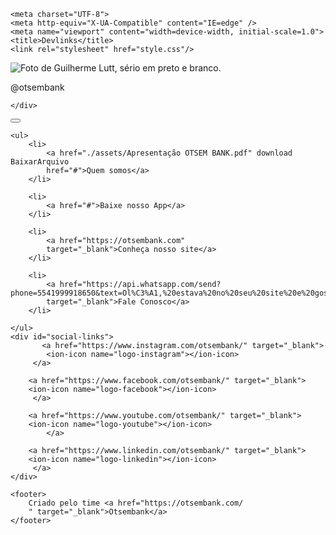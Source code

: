 <!DOCTYPE html>
<html lang="pt-br" class="light">
<head>
    <link rel="preconnect" href="https://fonts.googleapis.com" />
    <link rel="preconnect" href="https://fonts.gstatic.com"crossorigin />
    <link
    href="https://fonts.googleapis.com/css2?family=Inter:wght@400;500&display=swap"
    rel="stylesheet"
    />
    
    <meta charset="UTF-8">
    <meta http-equiv="X-UA-Compatible" content="IE=edge" />
    <meta name="viewport" content="width=device-width, initial-scale=1.0">
    <title>Devlinks</title>
    <link rel="stylesheet" href="style.css"/>
</head>
<body>
 <div id="container">
    <div id="profile">
        <img 
        src="./assets/avatar-light.png" 
        alt="Foto de Guilherme Lutt, sério em preto e branco."
        />
        <p>@otsembank</p>


    </div>

<div id="switch" onclick="toggleMode()">
    <button></button>
    <span></span>
</div>

    <ul>
        <li>
            <a href="./assets/Apresentação OTSEM BANK.pdf" download BaixarArquivo
            href="#">Quem somos</a>
        </li>

        <li>
            <a href="#">Baixe nosso App</a>
        </li>

        <li>
            <a href="https://otsembank.com"
            target="_blank">Conheça nosso site</a>
        </li>

        <li>
            <a href="https://api.whatsapp.com/send?phone=5541999918650&text=Ol%C3%A1,%20estava%20no%20seu%20site%20e%20gostaria%20de%20entender%20mais!"
            target="_blank">Fale Conosco</a>
        </li>

    </ul>
    <div id="social-links">
           <a href="https://www.instagram.com/otsembank/" target="_blank">
            <ion-icon name="logo-instagram"></ion-icon>
         </a>

        <a href="https://www.facebook.com/otsembank/" target="_blank"> 
        <ion-icon name="logo-facebook"></ion-icon>
         </a>

        <a href="https://www.youtube.com/otsembank/" target="_blank">
        <ion-icon name="logo-youtube"></ion-icon>
            </a>

        <a href="https://www.linkedin.com/otsembank/" target="_blank">
        <ion-icon name="logo-linkedin"></ion-icon>
         </a>
    </div>

    <footer>
        Criado pelo time <a href="https://otsembank.com/
        " target="_blank">Otsembank</a>
    </footer>
 </div>

 <script
 type="module"
 src="https://unpkg.com/ionicons@5.5.2/dist/ionicons/ionicons.esm.js"
 ></script>
 <script
 nomodule
 src="https://unpkg.com/ionicons@5.5.2/dist/ionicons/ionicons.js"
 ></script>

 <script src="./script.js"></script>
    
</body>
</html>
